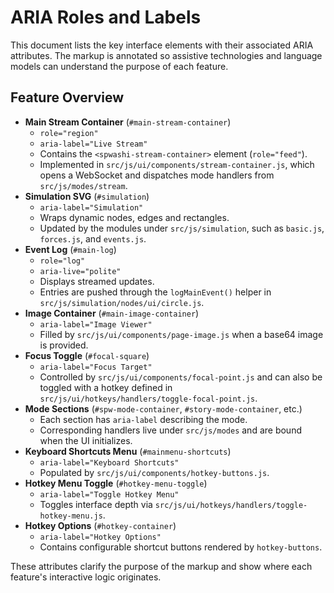 # ARIA Roles and Labels

This document lists the key interface elements with their associated ARIA attributes.
The markup is annotated so assistive technologies and language models can
understand the purpose of each feature.

## Feature Overview

- **Main Stream Container** (`#main-stream-container`)
  - `role="region"`
  - `aria-label="Live Stream"`
  - Contains the `<spwashi-stream-container>` element (`role="feed"`).
  - Implemented in `src/js/ui/components/stream-container.js`, which opens a WebSocket and dispatches mode handlers from `src/js/modes/stream`.
- **Simulation SVG** (`#simulation`)
  - `aria-label="Simulation"`
  - Wraps dynamic nodes, edges and rectangles.
  - Updated by the modules under `src/js/simulation`, such as `basic.js`, `forces.js`, and `events.js`.
- **Event Log** (`#main-log`)
  - `role="log"`
  - `aria-live="polite"`
  - Displays streamed updates.
  - Entries are pushed through the `logMainEvent()` helper in `src/js/simulation/nodes/ui/circle.js`.
- **Image Container** (`#main-image-container`)
  - `aria-label="Image Viewer"`
  - Filled by `src/js/ui/components/page-image.js` when a base64 image is provided.
- **Focus Toggle** (`#focal-square`)
  - `aria-label="Focus Target"`
  - Controlled by `src/js/ui/components/focal-point.js` and can also be toggled with a hotkey defined in `src/js/ui/hotkeys/handlers/toggle-focal-point.js`.
- **Mode Sections** (`#spw-mode-container`, `#story-mode-container`, etc.)
  - Each section has `aria-label` describing the mode.
  - Corresponding handlers live under `src/js/modes` and are bound when the UI initializes.
- **Keyboard Shortcuts Menu** (`#mainmenu-shortcuts`)
  - `aria-label="Keyboard Shortcuts"`
  - Populated by `src/js/ui/components/hotkey-buttons.js`.
- **Hotkey Menu Toggle** (`#hotkey-menu-toggle`)
  - `aria-label="Toggle Hotkey Menu"`
  - Toggles interface depth via `src/js/ui/hotkeys/handlers/toggle-hotkey-menu.js`.
- **Hotkey Options** (`#hotkey-container`)
  - `aria-label="Hotkey Options"`
  - Contains configurable shortcut buttons rendered by `hotkey-buttons`.

These attributes clarify the purpose of the markup and show where each feature's interactive logic originates.
